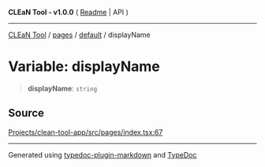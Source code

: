 **CLEaN Tool - v1.0.0** ( [Readme](../../../../README.md) \| API )

***

[CLEaN Tool](../../../../modules.md) / [pages](../../../README.md) / [default](../README.md) / displayName

# Variable: displayName

> **displayName**: `string`

## Source

[Projects/clean-tool-app/src/pages/index.tsx:67](https://github.com/yuckyh/clean-tool-app/)

***

Generated using [typedoc-plugin-markdown](https://www.npmjs.com/package/typedoc-plugin-markdown) and [TypeDoc](https://typedoc.org/)
